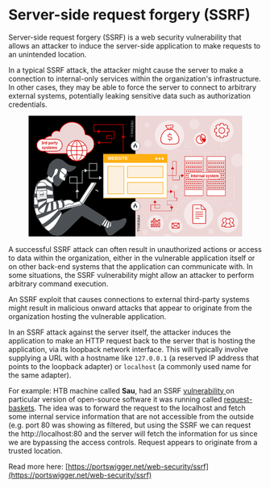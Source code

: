 # Server-side request forgery (SSRF)

Server-side request forgery (SSRF) is a web security vulnerability that allows an attacker to induce the server-side application to make requests to an unintended location.

In a typical SSRF attack, the attacker might cause the server to make a connection to internal-only services within the organization's infrastructure. In other cases, they may be able to force the server to connect to arbitrary external systems, potentially leaking sensitive data such as authorization credentials.

<figure><img src="../../.gitbook/assets/image (1).png" alt=""><figcaption></figcaption></figure>

A successful SSRF attack can often result in unauthorized actions or access to data within the organization, either in the vulnerable application itself or on other back-end systems that the application can communicate with. In some situations, the SSRF vulnerability might allow an attacker to perform arbitrary command execution.

An SSRF exploit that causes connections to external third-party systems might result in malicious onward attacks that appear to originate from the organization hosting the vulnerable application.

In an SSRF attack against the server itself, the attacker induces the application to make an HTTP request back to the server that is hosting the application, via its loopback network interface. This will typically involve supplying a URL with a hostname like `127.0.0.1` (a reserved IP address that points to the loopback adapter) or `localhost` (a commonly used name for the same adapter).

For example: HTB machine called **Sau**, had an SSRF [vulnerability ](https://github.com/advisories/GHSA-58g2-vgpg-335q)on particular version of open-source software it was running called [request-baskets](https://rbaskets.in/web). The idea was to forward the request to the localhost and fetch some internal service information that are not accessible from the outside (e.g. port 80 was showing as filtered, but using the SSRF we can request the http://localhost:80 and the server will fetch the information for us since we are bypassing the access controls. Request appears to originate from a trusted location.

Read more here: [https://portswigger.net/web-security/ssrf](https://portswigger.net/web-security/ssrf)
